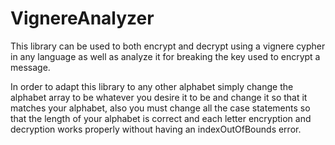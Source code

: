 # VignereAnalyzer
This library can be used to both encrypt and decrypt using a vignere cypher in any language as well as analyze it for breaking the key used to encrypt a message.

In order to adapt this library to any other alphabet simply change the alphabet array to be whatever you desire it to be and change it so that it matches your alphabet, also you must change all the case statements so that the length of your alphabet is correct and each letter encryption and decryption works properly without having an indexOutOfBounds error.
